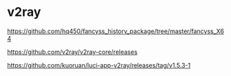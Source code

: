 
# v2ray
https://github.com/hq450/fancyss_history_package/tree/master/fancyss_X64

https://github.com/v2ray/v2ray-core/releases

https://github.com/kuoruan/luci-app-v2ray/releases/tag/v1.5.3-1
